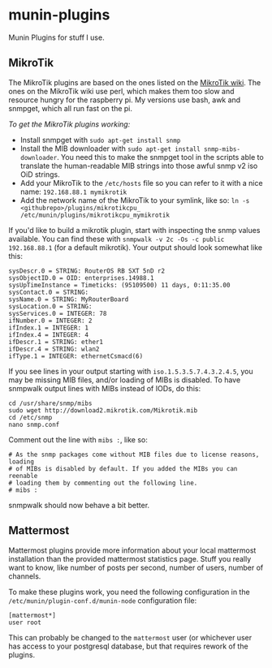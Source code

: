 munin-plugins
=============

Munin Plugins for stuff I use.


MikroTik
--------
The MikroTik plugins are based on the ones listed on the
[MikroTik wiki](https://wiki.mikrotik.com/wiki/Munin_Monitoring). The ones on the MikroTik
wiki use perl, which makes them too slow and resource hungry for the raspberry pi. My
versions use bash, awk and snmpget, which all run fast on the pi.

*To get the MikroTik plugins working:*
- Install snmpget with `sudo apt-get install snmp`
- Install the MIB downloader with `sudo apt-get install snmp-mibs-downloader`. You need
  this to make the snmpget tool in the scripts able to translate the human-readable MIB
  strings into those awful snmp v2 iso OiD strings.
- Add your MikroTik to the `/etc/hosts` file so you can refer to it with a nice name:
  `192.168.88.1 mymikrotik`
- Add the network name of the MikroTik to your symlink, like so:
  `ln -s <githubrepo>/plugins/mikrotikcpu_ /etc/munin/plugins/mikrotikcpu_mymikrotik`
  
If you'd like to build a mikrotik plugin, start with inspecting the snmp values available.
You can find these with `snmpwalk -v 2c -Os -c public 192.168.88.1` (for a default mikrotik). Your output should look somewhat like this:

```
sysDescr.0 = STRING: RouterOS RB SXT 5nD r2
sysObjectID.0 = OID: enterprises.14988.1
sysUpTimeInstance = Timeticks: (95109500) 11 days, 0:11:35.00
sysContact.0 = STRING: 
sysName.0 = STRING: MyRouterBoard
sysLocation.0 = STRING: 
sysServices.0 = INTEGER: 78
ifNumber.0 = INTEGER: 2
ifIndex.1 = INTEGER: 1
ifIndex.4 = INTEGER: 4
ifDescr.1 = STRING: ether1
ifDescr.4 = STRING: wlan2
ifType.1 = INTEGER: ethernetCsmacd(6)
```

If you see lines in your output starting with `iso.1.5.3.5.7.4.3.2.4.5`, you may be missing MIB files, and/or loading of MIBs is disabled. To have snmpwalk output lines with MIBs instead of IODs, do this:

```
cd /usr/share/snmp/mibs 
sudo wget http://download2.mikrotik.com/Mikrotik.mib
cd /etc/snmp
nano snmp.conf
```

Comment out the line with `mibs :`, like so:

```
# As the snmp packages come without MIB files due to license reasons, loading
# of MIBs is disabled by default. If you added the MIBs you can reenable
# loading them by commenting out the following line.
# mibs :
```

snmpwalk should now behave a bit better.

Mattermost
----------
Mattermost plugins provide more information about your local mattermost installation than
the provided mattermost statistics page. Stuff you really want to know, like number of
posts per second, number of users, number of channels.

To make these plugins work, you need the following configuration in the
`/etc/munin/plugin-conf.d/munin-node` configuration file:

```
[mattermost*]
user root
```

This can probably be changed to the `mattermost` user (or whichever user has access
to your postgresql database, but that requires rework of the plugins.